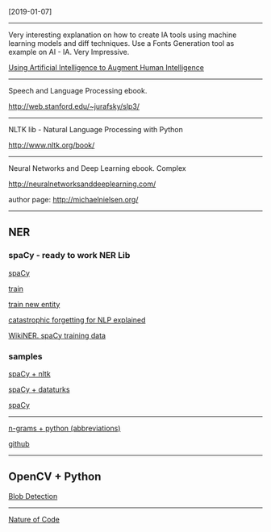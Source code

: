 [2019-01-07]

----

Very interesting explanation on how to create IA tools using machine learning models and diff techniques.
Use a Fonts Generation tool as example on AI - IA. Very Impressive.

[Using Artificial Intelligence to Augment Human Intelligence](https://distill.pub/2017/aia/)

----

Speech and Language Processing ebook.

http://web.stanford.edu/~jurafsky/slp3/

----

NLTK lib - Natural Language Processing with Python

http://www.nltk.org/book/

----

Neural Networks and Deep Learning ebook. Complex

http://neuralnetworksanddeeplearning.com/

author page: http://michaelnielsen.org/ 

----
## NER

### spaCy - ready to work NER Lib

[spaCy](https://spacy.io/usage/linguistic-features#section-named-entities)

[train](https://github.com/explosion/spaCy/blob/master/examples/training/train_ner.py)

[train new entity](https://github.com/explosion/spaCy/blob/master/examples/training/train_new_entity_type.py)

[catastrophic forgetting for NLP explained](https://explosion.ai/blog/pseudo-rehearsal-catastrophic-forgetting)

[WikiNER. spaCy training data](https://github.com/dice-group/FOX/tree/master/input/Wikiner)



### samples

[spaCy + nltk](https://towardsdatascience.com/named-entity-recognition-with-nltk-and-spacy-8c4a7d88e7da)

[spaCy + dataturks](https://github.com/DataTurks-Engg/Entity-Recognition-In-Resumes-SpaCy/blob/master/train.py)

[spaCy](https://towardsdatascience.com/a-review-of-named-entity-recognition-ner-using-automatic-summarization-of-resumes-5248a75de175)


----

[n-grams + python (abbreviations)](https://medium.com/swlh/a-machine-learning-model-to-understand-fancy-abbreviations-trained-on-tolkien-36601b73ecbb)

[github](https://github.com/avidale/weirdMath/blob/master/nlp/abbreviation_spellchecker_english.ipynb)


-----

## OpenCV + Python

[Blob Detection](https://www.learnopencv.com/blob-detection-using-opencv-python-c/)



-----

[Nature of Code](https://natureofcode.com/book/)

